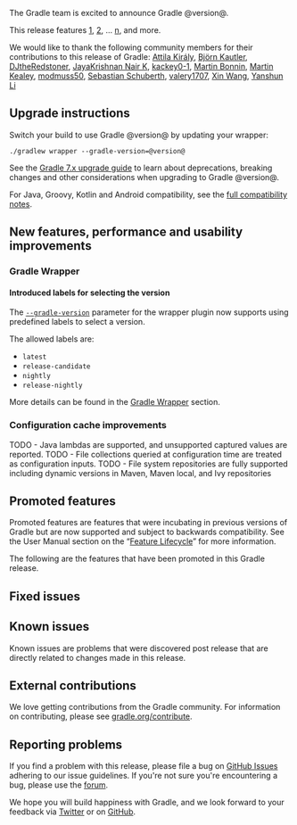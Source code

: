 The Gradle team is excited to announce Gradle @version@.

This release features [1](), [2](), ... [n](), and more.

<!--
Include only their name, impactful features should be called out separately below.
 [Some person](https://github.com/some-person)

 THiS LIST SHOULD BE ALPHABETIZED BY [PERSON NAME] - the docs:updateContributorsInReleaseNotes task will enforce this ordering, which is case-insensitive.
-->

We would like to thank the following community members for their contributions to this release of Gradle:
[Attila Király](https://github.com/akiraly),
[Björn Kautler](https://github.com/Vampire),
[DJtheRedstoner](https://github.com/DJtheRedstoner),
[JayaKrishnan Nair K](https://github.com/jknair0),
[kackey0-1](https://github.com/kackey0-1),
[Martin Bonnin](https://github.com/martinbonnin),
[Martin Kealey](https://github.com/kurahaupo),
[modmuss50](https://github.com/modmuss50),
[Sebastian Schuberth](https://github.com/sschuberth),
[valery1707](https://github.com/valery1707),
[Xin Wang](https://github.com/scaventz),
[Yanshun Li](https://github.com/Chaoba)

## Upgrade instructions

Switch your build to use Gradle @version@ by updating your wrapper:

`./gradlew wrapper --gradle-version=@version@`

See the [Gradle 7.x upgrade guide](userguide/upgrading_version_7.html#changes_@baseVersion@) to learn about deprecations, breaking changes and other considerations when upgrading to Gradle @version@.

For Java, Groovy, Kotlin and Android compatibility, see the [full compatibility notes](userguide/compatibility.html).

## New features, performance and usability improvements

<!-- Do not add breaking changes or deprecations here! Add them to the upgrade guide instead. -->

### Gradle Wrapper

#### Introduced labels for selecting the version

The [`--gradle-version`](userguide/gradle_wrapper.html#sec:adding_wrapper) parameter for the wrapper plugin
now supports using predefined labels to select a version.

The allowed labels are:

- `latest`
- `release-candidate`
- `nightly`
- `release-nightly`

More details can be found in the [Gradle Wrapper](userguide/gradle_wrapper.html#sec:adding_wrapper) section.

<!--

================== TEMPLATE ==============================

<a name="FILL-IN-KEY-AREA"></a>
### FILL-IN-KEY-AREA improvements

<<<FILL IN CONTEXT FOR KEY AREA>>>
Example:
> The [configuration cache](userguide/configuration_cache.html) improves build performance by caching the result of
> the configuration phase. Using the configuration cache, Gradle can skip the configuration phase entirely when
> nothing that affects the build configuration has changed.

#### FILL-IN-FEATURE
> HIGHLIGHT the usecase or existing problem the feature solves
> EXPLAIN how the new release addresses that problem or use case
> PROVIDE a screenshot or snippet illustrating the new feature, if applicable
> LINK to the full documentation for more details

================== END TEMPLATE ==========================


==========================================================
ADD RELEASE FEATURES BELOW
vvvvvvvvvvvvvvvvvvvvvvvvvvvvvvvvvvvvvvvvvvvvvvvvvvvvvvvvvv -->

### Configuration cache improvements

TODO - Java lambdas are supported, and unsupported captured values are reported.
TODO - File collections queried at configuration time are treated as configuration inputs.
TODO - File system repositories are fully supported including dynamic versions in Maven, Maven local, and Ivy repositories

<!-- ^^^^^^^^^^^^^^^^^^^^^^^^^^^^^^^^^^^^^^^^^^^^^^^^^^^^^
ADD RELEASE FEATURES ABOVE
==========================================================

-->

## Promoted features

Promoted features are features that were incubating in previous versions of Gradle but are now supported and subject to backwards compatibility.
See the User Manual section on the “[Feature Lifecycle](userguide/feature_lifecycle.html)” for more information.

The following are the features that have been promoted in this Gradle release.

<!--
### Example promoted
-->

## Fixed issues

## Known issues

Known issues are problems that were discovered post release that are directly related to changes made in this release.

## External contributions

We love getting contributions from the Gradle community. For information on contributing, please see [gradle.org/contribute](https://gradle.org/contribute).

## Reporting problems

If you find a problem with this release, please file a bug on [GitHub Issues](https://github.com/gradle/gradle/issues) adhering to our issue guidelines.
If you're not sure you're encountering a bug, please use the [forum](https://discuss.gradle.org/c/help-discuss).

We hope you will build happiness with Gradle, and we look forward to your feedback via [Twitter](https://twitter.com/gradle) or on [GitHub](https://github.com/gradle).
